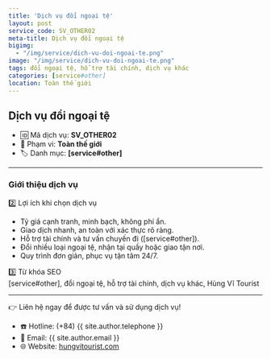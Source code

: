 ```yaml
---
title: 'Dịch vụ đổi ngoại tệ'
layout: post
service_code: SV_OTHER02
meta-title: Dịch vụ đổi ngoại tệ
bigimg:
  - "/img/service/dich-vu-doi-ngoai-te.png"
image: "/img/service/dich-vu-doi-ngoai-te.png"
tags: đổi ngoại tệ, hỗ trợ tài chính, dịch vụ khác
categories: [service#other]
location: Toàn thế giới
---
```


## Dịch vụ đổi ngoại tệ

- 🆔 Mã dịch vụ: **SV_OTHER02**
- 📍 Phạm vi: **Toàn thế giới**
- 🏷️ Danh mục: **[service#other]**

---

### Giới thiệu dịch vụ

2️⃣ Lợi ích khi chọn dịch vụ  
- Tỷ giá cạnh tranh, minh bạch, không phí ẩn.  
- Giao dịch nhanh, an toàn với xác thực rõ ràng.  
- Hỗ trợ tài chính và tư vấn chuyến đi ([service#other]).  
- Đổi nhiều loại ngoại tệ, nhận tại quầy hoặc giao tận nơi.  
- Quy trình đơn giản, phục vụ tận tâm 24/7.

3️⃣ Từ khóa SEO  
[service#other], đổi ngoại tệ, hỗ trợ tài chính, dịch vụ khác, Hùng Vĩ Tourist

---

👉 Liên hệ ngay để được tư vấn và sử dụng dịch vụ!

- ☎️ Hotline: (+84) {{ site.author.telephone }}
- 📧 Email: {{ site.author.email }}
- 🌐 Website: [hungvitourist.com](https://hungvitourist.com)

